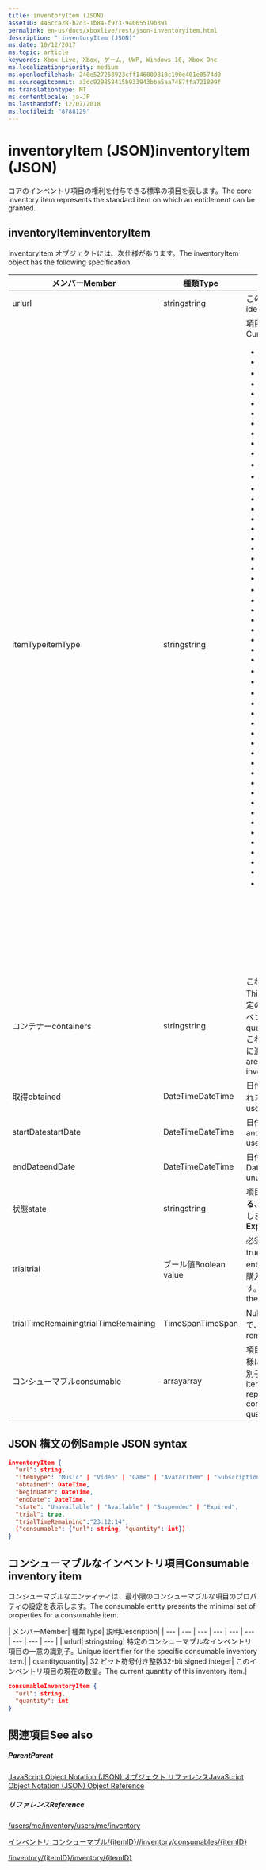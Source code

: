 ```yaml
---
title: inventoryItem (JSON)
assetID: 446cca28-b2d3-1b84-f973-94065519b391
permalink: en-us/docs/xboxlive/rest/json-inventoryitem.html
description: " inventoryItem (JSON)"
ms.date: 10/12/2017
ms.topic: article
keywords: Xbox Live, Xbox, ゲーム, UWP, Windows 10, Xbox One
ms.localizationpriority: medium
ms.openlocfilehash: 240e527258923cff146009810c190e401e0574d0
ms.sourcegitcommit: a3dc929858415b933943bba5aa7487ffa721899f
ms.translationtype: MT
ms.contentlocale: ja-JP
ms.lasthandoff: 12/07/2018
ms.locfileid: "8788129"
---
```

# <a name="inventoryitem-json"></a><span data-ttu-id="c7712-104">inventoryItem (JSON)</span><span class="sxs-lookup"><span data-stu-id="c7712-104">inventoryItem (JSON)</span></span>
<span data-ttu-id="c7712-105">コアのインベントリ項目の権利を付与できる標準の項目を表します。</span><span class="sxs-lookup"><span data-stu-id="c7712-105">The core inventory item represents the standard item on which an entitlement can be granted.</span></span>
<a id="ID4EN"></a>


## <a name="inventoryitem"></a><span data-ttu-id="c7712-106">inventoryItem</span><span class="sxs-lookup"><span data-stu-id="c7712-106">inventoryItem</span></span>

<span data-ttu-id="c7712-107">InventoryItem オブジェクトには、次仕様があります。</span><span class="sxs-lookup"><span data-stu-id="c7712-107">The inventoryItem object has the following specification.</span></span>

| <span data-ttu-id="c7712-108">メンバー</span><span class="sxs-lookup"><span data-stu-id="c7712-108">Member</span></span>| <span data-ttu-id="c7712-109">種類</span><span class="sxs-lookup"><span data-stu-id="c7712-109">Type</span></span>| <span data-ttu-id="c7712-110">説明</span><span class="sxs-lookup"><span data-stu-id="c7712-110">Description</span></span>|
| --- | --- | --- |
| <span data-ttu-id="c7712-111">url</span><span class="sxs-lookup"><span data-stu-id="c7712-111">url</span></span>| <span data-ttu-id="c7712-112">string</span><span class="sxs-lookup"><span data-stu-id="c7712-112">string</span></span>| <span data-ttu-id="c7712-113">この特定のインベントリ項目の一意の識別子。</span><span class="sxs-lookup"><span data-stu-id="c7712-113">Unique identifier for this specific inventory item.</span></span>|
| <span data-ttu-id="c7712-114">itemType</span><span class="sxs-lookup"><span data-stu-id="c7712-114">itemType</span></span>| <span data-ttu-id="c7712-115">string</span><span class="sxs-lookup"><span data-stu-id="c7712-115">string</span></span>| <span data-ttu-id="c7712-116">項目の種類です。</span><span class="sxs-lookup"><span data-stu-id="c7712-116">Type of the item.</span></span> <span data-ttu-id="c7712-117">現在の値します。</span><span class="sxs-lookup"><span data-stu-id="c7712-117">Current values are</span></span> <ul><li><b><span data-ttu-id="c7712-118">Unknown</span><span class="sxs-lookup"><span data-stu-id="c7712-118">Unknown</span></span></b></li><li><b><span data-ttu-id="c7712-119">Game</span><span class="sxs-lookup"><span data-stu-id="c7712-119">Game</span></span></b></li><li><b><span data-ttu-id="c7712-120">映画</span><span class="sxs-lookup"><span data-stu-id="c7712-120">Movie</span></span></b></li><li> <b><span data-ttu-id="c7712-121">TVShow</span><span class="sxs-lookup"><span data-stu-id="c7712-121">TVShow</span></span></b></li><li><b><span data-ttu-id="c7712-122">MusicVideo</span><span class="sxs-lookup"><span data-stu-id="c7712-122">MusicVideo</span></span></b></li><li><b><span data-ttu-id="c7712-123">GameTrial</span><span class="sxs-lookup"><span data-stu-id="c7712-123">GameTrial</span></span></b></li><li><b><span data-ttu-id="c7712-124">ViralVideo</span><span class="sxs-lookup"><span data-stu-id="c7712-124">ViralVideo</span></span></b></li><li><b><span data-ttu-id="c7712-125">TVEpisode</span><span class="sxs-lookup"><span data-stu-id="c7712-125">TVEpisode</span></span></b></li><li><b><span data-ttu-id="c7712-126">TVSeason</span><span class="sxs-lookup"><span data-stu-id="c7712-126">TVSeason</span></span></b></li><li><b><span data-ttu-id="c7712-127">TVSeries</span><span class="sxs-lookup"><span data-stu-id="c7712-127">TVSeries</span></span></b></li><li><b><span data-ttu-id="c7712-128">VideoPreview</span><span class="sxs-lookup"><span data-stu-id="c7712-128">VideoPreview</span></span></b></li><li><b><span data-ttu-id="c7712-129">ポスター</span><span class="sxs-lookup"><span data-stu-id="c7712-129">Poster</span></span></b></li><li><b><span data-ttu-id="c7712-130">ポッド キャスト</span><span class="sxs-lookup"><span data-stu-id="c7712-130">Podcast</span></span></b></li><li><b><span data-ttu-id="c7712-131">画像</span><span class="sxs-lookup"><span data-stu-id="c7712-131">Image</span></span></b></li><li><b><span data-ttu-id="c7712-132">BoxArt</span><span class="sxs-lookup"><span data-stu-id="c7712-132">BoxArt</span></span></b></li><li><b><span data-ttu-id="c7712-133">ArtistPicture</span><span class="sxs-lookup"><span data-stu-id="c7712-133">ArtistPicture</span></span></b></li><li><b><span data-ttu-id="c7712-134">GameContent</span><span class="sxs-lookup"><span data-stu-id="c7712-134">GameContent</span></span></b></li><li><b><span data-ttu-id="c7712-135">GameDemo</span><span class="sxs-lookup"><span data-stu-id="c7712-135">GameDemo</span></span></b></li><li><b><span data-ttu-id="c7712-136">Theme</span><span class="sxs-lookup"><span data-stu-id="c7712-136">Theme</span></span></b></li><li><b><span data-ttu-id="c7712-137">XboxOriginalGame</span><span class="sxs-lookup"><span data-stu-id="c7712-137">XboxOriginalGame</span></span></b></li><li><b><span data-ttu-id="c7712-138">GamerTile</span><span class="sxs-lookup"><span data-stu-id="c7712-138">GamerTile</span></span></b></li><li><b><span data-ttu-id="c7712-139">ArcadeGame</span><span class="sxs-lookup"><span data-stu-id="c7712-139">ArcadeGame</span></span></b></li><li><b><span data-ttu-id="c7712-140">GameConsumable</span><span class="sxs-lookup"><span data-stu-id="c7712-140">GameConsumable</span></span></b></li><li><b><span data-ttu-id="c7712-141">アルバム</span><span class="sxs-lookup"><span data-stu-id="c7712-141">Album</span></span></b></li><li><b><span data-ttu-id="c7712-142">AlbumDisc</span><span class="sxs-lookup"><span data-stu-id="c7712-142">AlbumDisc</span></span></b></li><li><b><span data-ttu-id="c7712-143">AlbumArt</span><span class="sxs-lookup"><span data-stu-id="c7712-143">AlbumArt</span></span></b></li><li><b><span data-ttu-id="c7712-144">GameVideo</span><span class="sxs-lookup"><span data-stu-id="c7712-144">GameVideo</span></span></b></li><li><b><span data-ttu-id="c7712-145">BackgroundArt</span><span class="sxs-lookup"><span data-stu-id="c7712-145">BackgroundArt</span></span></b></li><li><b><span data-ttu-id="c7712-146">TVTrailer</span><span class="sxs-lookup"><span data-stu-id="c7712-146">TVTrailer</span></span></b></li><li><b><span data-ttu-id="c7712-147">GameTrailer</span><span class="sxs-lookup"><span data-stu-id="c7712-147">GameTrailer</span></span></b></li><li><b><span data-ttu-id="c7712-148">VideoShort</span><span class="sxs-lookup"><span data-stu-id="c7712-148">VideoShort</span></span></b></li><li><b><span data-ttu-id="c7712-149">バンドル</span><span class="sxs-lookup"><span data-stu-id="c7712-149">Bundle</span></span></b></li><li><b><span data-ttu-id="c7712-150">XnaCommunityGame</span><span class="sxs-lookup"><span data-stu-id="c7712-150">XnaCommunityGame</span></span></b></li><li><b><span data-ttu-id="c7712-151">プロモーション</span><span class="sxs-lookup"><span data-stu-id="c7712-151">Promotional</span></span></b></li><li><b><span data-ttu-id="c7712-152">MovieTrailer</span><span class="sxs-lookup"><span data-stu-id="c7712-152">MovieTrailer</span></span></b></li><li><b><span data-ttu-id="c7712-153">SlideshowPreviewImage</span><span class="sxs-lookup"><span data-stu-id="c7712-153">SlideshowPreviewImage</span></span></b></li><li><b><span data-ttu-id="c7712-154">ServerBackedGames</span><span class="sxs-lookup"><span data-stu-id="c7712-154">ServerBackedGames</span></span></b></li><li><b><span data-ttu-id="c7712-155">Marketplace</span><span class="sxs-lookup"><span data-stu-id="c7712-155">Marketplace</span></span></b></li><li><b><span data-ttu-id="c7712-156">AvatarItem</span><span class="sxs-lookup"><span data-stu-id="c7712-156">AvatarItem</span></span></b></li><li><b><span data-ttu-id="c7712-157">LiveApp</span><span class="sxs-lookup"><span data-stu-id="c7712-157">LiveApp</span></span></b></li><li><b><span data-ttu-id="c7712-158">WebGame</span><span class="sxs-lookup"><span data-stu-id="c7712-158">WebGame</span></span></b></li><li><b><span data-ttu-id="c7712-159">MobileGame</span><span class="sxs-lookup"><span data-stu-id="c7712-159">MobileGame</span></span></b></li><li><b><span data-ttu-id="c7712-160">MobilePdlc</span><span class="sxs-lookup"><span data-stu-id="c7712-160">MobilePdlc</span></span></b></li><li><b><span data-ttu-id="c7712-161">MobileConsumable</span><span class="sxs-lookup"><span data-stu-id="c7712-161">MobileConsumable</span></span></b></li><li><b><span data-ttu-id="c7712-162">App</span><span class="sxs-lookup"><span data-stu-id="c7712-162">App</span></span></b></li><li><b><span data-ttu-id="c7712-163">MetroGame</span><span class="sxs-lookup"><span data-stu-id="c7712-163">MetroGame</span></span></b></li><li><b><span data-ttu-id="c7712-164">MetroGameContent</span><span class="sxs-lookup"><span data-stu-id="c7712-164">MetroGameContent</span></span></b></li><li><b><span data-ttu-id="c7712-165">MetroGameConsumable</span><span class="sxs-lookup"><span data-stu-id="c7712-165">MetroGameConsumable</span></span></b></li><li><b><span data-ttu-id="c7712-166">GameLayer</span><span class="sxs-lookup"><span data-stu-id="c7712-166">GameLayer</span></span></b></li><li><b><span data-ttu-id="c7712-167">GameActivity</span><span class="sxs-lookup"><span data-stu-id="c7712-167">GameActivity</span></span></b></li><li><b><span data-ttu-id="c7712-168">GameV2</span><span class="sxs-lookup"><span data-stu-id="c7712-168">GameV2</span></span></b></li><li><b><span data-ttu-id="c7712-169">SubscriptionV2</span><span class="sxs-lookup"><span data-stu-id="c7712-169">SubscriptionV2</span></span></b></li><li><b><span data-ttu-id="c7712-170">サブスクリプション</span><span class="sxs-lookup"><span data-stu-id="c7712-170">Subscription</span></span></b><br/><br/> <span data-ttu-id="c7712-171">**注:** ゲームが**GameV2**によって指定される、コンシューマブルなアドオンです**GameConsumable**、永続的な DLC が**GameContent**します。</span><span class="sxs-lookup"><span data-stu-id="c7712-171">**Note:** Games are designated by **GameV2**, consumables are **GameConsumable**, and durable DLC is **GameContent**.</span></span> |
  | <span data-ttu-id="c7712-172">コンテナー</span><span class="sxs-lookup"><span data-stu-id="c7712-172">containers</span></span> | <span data-ttu-id="c7712-173">string</span><span class="sxs-lookup"><span data-stu-id="c7712-173">string</span></span> | <span data-ttu-id="c7712-174">これは、この項目を含む「コンテナー」のセットです。</span><span class="sxs-lookup"><span data-stu-id="c7712-174">This is the set of "containers" that contain this item.</span></span> <span data-ttu-id="c7712-175">特定のコンテナーに参加している項目は、ユーザーのインベントリを照会できます。</span><span class="sxs-lookup"><span data-stu-id="c7712-175">A user's inventory can be queried for items that belong to a specific container.</span></span> <span data-ttu-id="c7712-176">これらのコンテナーは、購入して、項目がインベントリに追加されるときに決定されます。</span><span class="sxs-lookup"><span data-stu-id="c7712-176">These containers are determined when the item is added to the inventory by purchase.</span></span> |
  | <span data-ttu-id="c7712-177">取得</span><span class="sxs-lookup"><span data-stu-id="c7712-177">obtained</span></span> | <span data-ttu-id="c7712-178">DateTime</span><span class="sxs-lookup"><span data-stu-id="c7712-178">DateTime</span></span> | <span data-ttu-id="c7712-179">日付と時刻の項目は、ユーザーのインベントリに追加されました。</span><span class="sxs-lookup"><span data-stu-id="c7712-179">Date and time the item was added to the user's inventory.</span></span> |
  | <span data-ttu-id="c7712-180">startDate</span><span class="sxs-lookup"><span data-stu-id="c7712-180">startDate</span></span> | <span data-ttu-id="c7712-181">DateTime</span><span class="sxs-lookup"><span data-stu-id="c7712-181">DateTime</span></span> | <span data-ttu-id="c7712-182">日付と時刻になった、または使用可能になります。</span><span class="sxs-lookup"><span data-stu-id="c7712-182">Date and time the item became or will become available for use.</span></span> |
  | <span data-ttu-id="c7712-183">endDate</span><span class="sxs-lookup"><span data-stu-id="c7712-183">endDate</span></span> | <span data-ttu-id="c7712-184">DateTime</span><span class="sxs-lookup"><span data-stu-id="c7712-184">DateTime</span></span> | <span data-ttu-id="c7712-185">日付と時刻になった、または使用できなくなります。</span><span class="sxs-lookup"><span data-stu-id="c7712-185">Date and time the item became or will become unusable.</span></span> |
  | <span data-ttu-id="c7712-186">状態</span><span class="sxs-lookup"><span data-stu-id="c7712-186">state</span></span> | <span data-ttu-id="c7712-187">string</span><span class="sxs-lookup"><span data-stu-id="c7712-187">string</span></span> | <span data-ttu-id="c7712-188">項目の状態。</span><span class="sxs-lookup"><span data-stu-id="c7712-188">The state of the item.</span></span> <span data-ttu-id="c7712-189">値は**有効になっている**、**中断**、**有効期限が切れて**、**キャンセル**、**更新**を許可します。</span><span class="sxs-lookup"><span data-stu-id="c7712-189">Allowed values are **Enabled**, **Suspended**, **Expired**, **Canceled**, **Renewed**.</span></span>  |
  | <span data-ttu-id="c7712-190">trial</span><span class="sxs-lookup"><span data-stu-id="c7712-190">trial</span></span> | <span data-ttu-id="c7712-191">ブール値</span><span class="sxs-lookup"><span data-stu-id="c7712-191">Boolean value</span></span> | <span data-ttu-id="c7712-192">必須。</span><span class="sxs-lookup"><span data-stu-id="c7712-192">Required.</span></span> <span data-ttu-id="c7712-193">この権利が、試用版である場合は true。それ以外の場合は false です。</span><span class="sxs-lookup"><span data-stu-id="c7712-193">True if this entitlement is a trial; otherwise, false.</span></span> <span data-ttu-id="c7712-194">権利の試用版を購入し、通常版を購入する場合は、両方が表示されます。</span><span class="sxs-lookup"><span data-stu-id="c7712-194">If you buy the trial version of an entitlement and then buy the full version, you will receive both.</span></span> |
  | <span data-ttu-id="c7712-195">trialTimeRemaining</span><span class="sxs-lookup"><span data-stu-id="c7712-195">trialTimeRemaining</span></span> | <span data-ttu-id="c7712-196">TimeSpan</span><span class="sxs-lookup"><span data-stu-id="c7712-196">TimeSpan</span></span> | <span data-ttu-id="c7712-197">Null 許容します。</span><span class="sxs-lookup"><span data-stu-id="c7712-197">Nullable.</span></span> <span data-ttu-id="c7712-198">どのくらいの時間は、分単位で、試用版に残っています。</span><span class="sxs-lookup"><span data-stu-id="c7712-198">How much time is remaining on the trial, in minutes.</span></span> |
  | <span data-ttu-id="c7712-199">コンシューマブル</span><span class="sxs-lookup"><span data-stu-id="c7712-199">consumable</span></span> | <span data-ttu-id="c7712-200">array</span><span class="sxs-lookup"><span data-stu-id="c7712-200">array</span></span> | <span data-ttu-id="c7712-201">項目がコンシューマブルの場合は、その現在の数量と同様に、コンシューマブルなインベントリ項目の一意の識別子 (リンク) をインラインで表したが含まれます。</span><span class="sxs-lookup"><span data-stu-id="c7712-201">If the items is consumable, this contains an inline representation of the unique identifier (link) for the consumable inventory item, as well as its current quantity.</span></span> |

<a id="ID4EMAAC"></a>


## <a name="sample-json-syntax"></a><span data-ttu-id="c7712-202">JSON 構文の例</span><span class="sxs-lookup"><span data-stu-id="c7712-202">Sample JSON syntax</span></span>


```json
inventoryItem {
  "url": string,
  "itemType": "Music" | "Video" | "Game" | "AvatarItem" | "Subscription" | "DLC" | "Consumable" | ...,
  "obtained": DateTime,
  "beginDate": DateTime,
  "endDate": DateTime,
  "state": "Unavailable" | "Available" | "Suspended" | "Expired",
  "trial": true,
  "trialTimeRemaining":"23:12:14",
  ("consumable": {"url": string, "quantity": int})
}

```


<a id="ID4EVAAC"></a>


## <a name="consumable-inventory-item"></a><span data-ttu-id="c7712-203">コンシューマブルなインベントリ項目</span><span class="sxs-lookup"><span data-stu-id="c7712-203">Consumable inventory item</span></span>

<span data-ttu-id="c7712-204">コンシューマブルなエンティティは、最小限のコンシューマブルな項目のプロパティの設定を表示します。</span><span class="sxs-lookup"><span data-stu-id="c7712-204">The consumable entity presents the minimal set of properties for a consumable item.</span></span>

| <span data-ttu-id="c7712-205">メンバー</span><span class="sxs-lookup"><span data-stu-id="c7712-205">Member</span></span>| <span data-ttu-id="c7712-206">種類</span><span class="sxs-lookup"><span data-stu-id="c7712-206">Type</span></span>| <span data-ttu-id="c7712-207">説明</span><span class="sxs-lookup"><span data-stu-id="c7712-207">Description</span></span>|
| --- | --- | --- | --- | --- | --- | --- | --- | --- |
| <span data-ttu-id="c7712-208">url</span><span class="sxs-lookup"><span data-stu-id="c7712-208">url</span></span>| <span data-ttu-id="c7712-209">string</span><span class="sxs-lookup"><span data-stu-id="c7712-209">string</span></span>| <span data-ttu-id="c7712-210">特定のコンシューマブルなインベントリ項目の一意の識別子。</span><span class="sxs-lookup"><span data-stu-id="c7712-210">Unique identifier for the specific consumable inventory item.</span></span>|
| <span data-ttu-id="c7712-211">quantity</span><span class="sxs-lookup"><span data-stu-id="c7712-211">quantity</span></span>| <span data-ttu-id="c7712-212">32 ビット符号付き整数</span><span class="sxs-lookup"><span data-stu-id="c7712-212">32-bit signed integer</span></span>| <span data-ttu-id="c7712-213">このインベントリ項目の現在の数量。</span><span class="sxs-lookup"><span data-stu-id="c7712-213">The current quantity of this inventory item.</span></span>|


```json
consumableInventoryItem {
  "url": string,
  "quantity": int
}

```


<a id="ID4E4BAC"></a>


## <a name="see-also"></a><span data-ttu-id="c7712-214">関連項目</span><span class="sxs-lookup"><span data-stu-id="c7712-214">See also</span></span>

<a id="ID4E6BAC"></a>


##### <a name="parent"></a><span data-ttu-id="c7712-215">Parent</span><span class="sxs-lookup"><span data-stu-id="c7712-215">Parent</span></span>

[<span data-ttu-id="c7712-216">JavaScript Object Notation (JSON) オブジェクト リファレンス</span><span class="sxs-lookup"><span data-stu-id="c7712-216">JavaScript Object Notation (JSON) Object Reference</span></span>](atoc-xboxlivews-reference-json.md)


<a id="ID4EJCAC"></a>


##### <a name="reference"></a><span data-ttu-id="c7712-217">リファレンス</span><span class="sxs-lookup"><span data-stu-id="c7712-217">Reference</span></span>

[<span data-ttu-id="c7712-218">/users/me/inventory</span><span class="sxs-lookup"><span data-stu-id="c7712-218">/users/me/inventory</span></span>](../uri/marketplace/uri-inventory.md)

 [<span data-ttu-id="c7712-219">インベントリ コンシューマブル/{itemID}/</span><span class="sxs-lookup"><span data-stu-id="c7712-219">/inventory/consumables/{itemID}</span></span>](../uri/marketplace/uri-inventoryconsumablesitemurl.md)

 [<span data-ttu-id="c7712-220">/inventory/{itemID}</span><span class="sxs-lookup"><span data-stu-id="c7712-220">/inventory/{itemID}</span></span>](../uri/marketplace/uri-inventoryitemurl.md)
